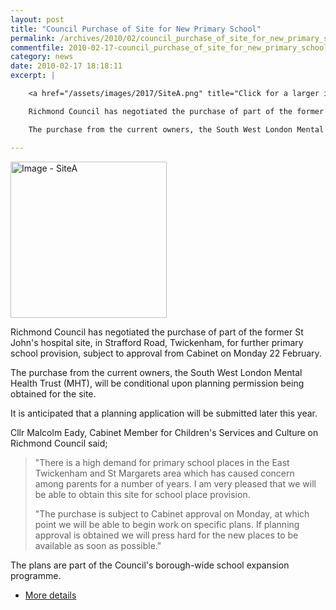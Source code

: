 ```yaml
---
layout: post
title: "Council Purchase of Site for New Primary School"
permalink: /archives/2010/02/council_purchase_of_site_for_new_primary_school.html
commentfile: 2010-02-17-council_purchase_of_site_for_new_primary_school
category: news
date: 2010-02-17 18:18:11
excerpt: |

    <a href="/assets/images/2017/SiteA.png" title="Click for a larger image"><img src="/assets/images/2017/SiteA-thumb.png" width="150" alt="Image - SiteA"  class="photo right"/></a>

    Richmond Council has negotiated the purchase of part of the former St John's hospital site, in Strafford Road, Twickenham, for further primary school provision, subject to approval from Cabinet on Monday 22 February.

    The purchase from the current owners, the South West London Mental Health Trust (MHT), will be conditional upon planning permission being obtained for the site.

---
```



<a href="/assets/images/2017/SiteA.png" title="Click for a larger image"><img src="/assets/images/2017/SiteA-thumb.png" width="250" alt="Image - SiteA"  class="photo right"/></a>

Richmond Council has negotiated the purchase of part of the former St John's hospital site, in Strafford Road, Twickenham, for further primary school provision, subject to approval from Cabinet on Monday 22 February.

The purchase from the current owners, the South West London Mental Health Trust (MHT), will be conditional upon planning permission being obtained for the site.

It is anticipated that a planning application will be submitted later this year.

Cllr Malcolm Eady, Cabinet Member for Children's Services and Culture on Richmond Council said;

> "There is a high demand for primary school places in the East Twickenham and St Margarets area which has caused concern among parents for a number of years. I am very pleased that we will be able to obtain this site for school place provision.
>
>  "The purchase is subject to Cabinet approval on Monday, at which point we will be able to begin work on specific plans. If planning approval is obtained we will press hard for the new places to be available as soon as possible."

The plans are part of the Council's borough-wide school expansion programme.

-   [More details](http://www.richmond.gov.uk/cabinet_meetings_agendas_and_documents?mgl=ieListDocuments.aspx&CId=163&MId=2222&Ver=4)
